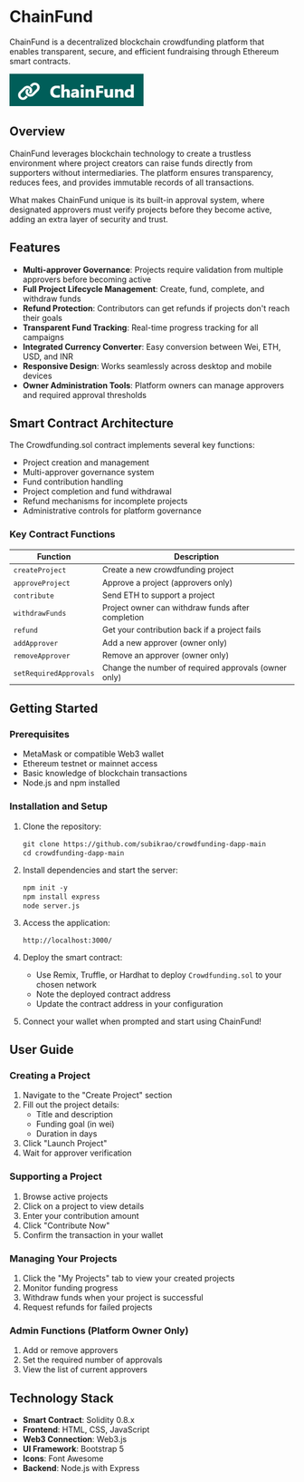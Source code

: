 # ChainFund

ChainFund is a decentralized blockchain crowdfunding platform that enables transparent, secure, and efficient fundraising through Ethereum smart contracts.

![ChainFund Logo](logo.png)

## Overview

ChainFund leverages blockchain technology to create a trustless environment where project creators can raise funds directly from supporters without intermediaries. The platform ensures transparency, reduces fees, and provides immutable records of all transactions.

What makes ChainFund unique is its built-in approval system, where designated approvers must verify projects before they become active, adding an extra layer of security and trust.

## Features

- **Multi-approver Governance**: Projects require validation from multiple approvers before becoming active
- **Full Project Lifecycle Management**: Create, fund, complete, and withdraw funds
- **Refund Protection**: Contributors can get refunds if projects don't reach their goals
- **Transparent Fund Tracking**: Real-time progress tracking for all campaigns 
- **Integrated Currency Converter**: Easy conversion between Wei, ETH, USD, and INR
- **Responsive Design**: Works seamlessly across desktop and mobile devices
- **Owner Administration Tools**: Platform owners can manage approvers and required approval thresholds

## Smart Contract Architecture

The Crowdfunding.sol contract implements several key functions:

- Project creation and management
- Multi-approver governance system
- Fund contribution handling
- Project completion and fund withdrawal
- Refund mechanisms for incomplete projects
- Administrative controls for platform governance

### Key Contract Functions

| Function | Description |
|----------|-------------|
| `createProject` | Create a new crowdfunding project |
| `approveProject` | Approve a project (approvers only) |
| `contribute` | Send ETH to support a project |
| `withdrawFunds` | Project owner can withdraw funds after completion |
| `refund` | Get your contribution back if a project fails |
| `addApprover` | Add a new approver (owner only) |
| `removeApprover` | Remove an approver (owner only) |
| `setRequiredApprovals` | Change the number of required approvals (owner only) |

## Getting Started

### Prerequisites

- MetaMask or compatible Web3 wallet
- Ethereum testnet or mainnet access
- Basic knowledge of blockchain transactions
- Node.js and npm installed

### Installation and Setup

1. Clone the repository:
   ```
   git clone https://github.com/subikrao/crowdfunding-dapp-main
   cd crowdfunding-dapp-main
   ```

2. Install dependencies and start the server:
   ```
   npm init -y
   npm install express
   node server.js
   ```

3. Access the application:
   ```
   http://localhost:3000/
   ```

4. Deploy the smart contract:
   - Use Remix, Truffle, or Hardhat to deploy `Crowdfunding.sol` to your chosen network
   - Note the deployed contract address
   - Update the contract address in your configuration

5. Connect your wallet when prompted and start using ChainFund!

## User Guide

### Creating a Project

1. Navigate to the "Create Project" section
2. Fill out the project details:
   - Title and description
   - Funding goal (in wei)
   - Duration in days
3. Click "Launch Project"
4. Wait for approver verification

### Supporting a Project

1. Browse active projects
2. Click on a project to view details
3. Enter your contribution amount
4. Click "Contribute Now"
5. Confirm the transaction in your wallet

### Managing Your Projects

1. Click the "My Projects" tab to view your created projects
2. Monitor funding progress
3. Withdraw funds when your project is successful
4. Request refunds for failed projects

### Admin Functions (Platform Owner Only)

1. Add or remove approvers
2. Set the required number of approvals
3. View the list of current approvers

## Technology Stack

- **Smart Contract**: Solidity 0.8.x
- **Frontend**: HTML, CSS, JavaScript
- **Web3 Connection**: Web3.js
- **UI Framework**: Bootstrap 5
- **Icons**: Font Awesome
- **Backend**: Node.js with Express

